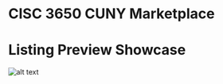 # CISC 3650 CUNY Marketplace

# Listing Preview Showcase

![alt text](https://github.com/immelkins/CISC-3650-Group-Project/blob/0d553c79aeedd2d44d8af7afb403faf2d57f0202/image/listingpreview.png?raw=true) <br>
